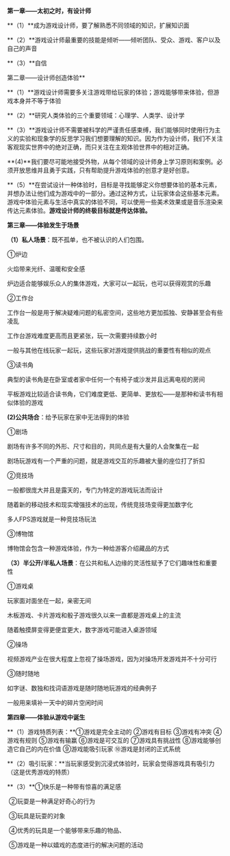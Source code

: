 **第一章——太初之时，有设计师**

 

**（1）**成为游戏设计师，要了解熟悉不同领域的知识，扩展知识面

**（2）**游戏设计师最重要的技能是倾听——倾听团队、受众、游戏、客户以及自己的声音

**（3）**自信


 

第二章——设计师创造体验**

 

**（1）**游戏设计师需要多关注游戏带给玩家的体验；游戏能够带来体验，但游戏本身并不等于体验

 

**（2）**研究人类体验的三个重要领域：心理学、人类学、设计学

 

**（3）**游戏设计师不需要被科学的严谨责任感束缚，我们能够同时使用行为主义的实验和现象学的反思学习我们想要理解的知识。因为作为设计师，我们不关注客观现实世界中的绝对正确，而只关注在主观体验世界中的相对正确。

 

**(4)**我们要尽可能地接受外物，从每个领域的设计师身上学习原则和案例。必须开放思维并且勇于实践，只有帮助提升游戏体验的创意才是好创意。

 

**（5）**在尝试设计一种体验时，目标是寻找能够定义你想要体验的基本元素，并想办法让他们成为游戏中的一部分。通过这种方式，让玩家体会这些基本元素。游戏中体验元素与生活中真实的体验不同，可以使用一些美术效果或是音乐渲染来传达元素体验。**游戏设计师的终极目标就是传达体验。**


 

**第三章——体验发生于场景**

 

**（1）私人场景**：既不孤单，也不被认识的人们包围。

 

①炉边

 

火焰带来光纤、温暖和安全感

 

炉边适合能够娱乐众人的集体游戏，大家可以一起玩，也可以获得观赏的乐趣

 

②工作台

 

工作台一般是用于解决疑难问题的私密空间，这些地方更加孤独、安静甚至会有些凌乱

 

工作台游戏难度更高而且更紧张，玩一次需要持续数小时

 

一般与其他在线玩家一起玩，这些玩家对游戏提供挑战的重要性有相似的观点

 

③读书角

 

典型的读书角是在卧室或者家中任何一个有椅子或沙发并且远离电视的房间

 

平板游戏比较适合读书角，它们难度更低、更简单、更放松——是那种和读书有相似体验的游戏

 

**(2)公共场合**：给予玩家在家中无法得到的体验

 

①剧场

 

剧场有许多不同的外形、尺寸和目的，共同点是有大量的人会聚集在一起

 

剧场玩游戏有一个严重的问题，就是游戏交互的乐趣被大量的座位打了折扣

 

②竞技场

 

一般都很庞大并且是露天的，专门为特定的游戏玩法而设计

 

随着新的移动技术和现实增强技术的出现，传统竞技场变得更加数字化

 

多人FPS游戏就是一种竞技场玩法

 

③博物馆

 

博物馆会包含一种游戏体验，作为一种给游客介绍藏品的方式

 

**（3）半公开/半私人场景**：在公共和私人边缘的灵活性赋予了它们趣味性和重要性

 

①游戏桌

 

玩家面对面坐在一起，亲密无间

 

木板游戏、卡片游戏和骰子游戏很久以来一直都是游戏桌上的主流

 

随着触摸屏变得更便宜更大，数字游戏可能进入桌游领域

 

②操场

 

视频游戏产业在很大程度上忽视了操场游戏，因为对操场开发游戏并不十分可行

 

③随时随地

 

如字谜、数独和找词语游戏是随时随地玩游戏的经典例子

 

一般用来填补一天中的碎片空闲时间


 

**第四章——体验从游戏中诞生**

 

**（1）游戏特质列表：**①游戏是完全主动的 ②游戏有目标 ③游戏有冲突 ④游戏有规则 ⑤游戏有输赢 ⑥游戏是可交互的 ⑦游戏具有挑战性 ⑧游戏能够创造它自己的内在价值 ⑨游戏能吸引玩家 ⑩游戏是封闭的正式系统

 

**（2）吸引玩家：**当玩家感受到沉浸式体验时，玩家会觉得游戏具有吸引力（这是优秀游戏的特质）

 

**（3）**①快乐是一种带有惊喜的满足感

 

​     ②玩耍是一种满足好奇心的行为

 

​     ③玩具是玩耍的对象

 

​     ④优秀的玩具是一个能够带来乐趣的物品、

 

​     ⑤游戏是一种以嬉戏的态度进行的解决问题的活动

 